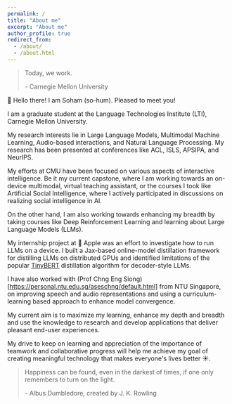 ```yaml
---
permalink: /
title: "About me"
excerpt: "About me"
author_profile: true
redirect_from: 
  - /about/
  - /about.html
---
```

<blockquote cite="https://www.cmu.edu/about/today-we-work/index.html">
  <p>Today, we work.</p>
  <footer> - Carnegie Mellon University</footer>
</blockquote>

<!--- 
<b>On a hunt for full-time machine learning and software engineering roles for <u>January 2024</u>, where I can contribute intellectually to solve challenging problems :) !!!</b>
-->


👋 Hello there! I am Soham (so-hum). Pleased to meet you! 

I am a graduate student at the Language Technologies Institute (LTI), Carnegie Mellon University. 

My research interests lie in Large Language Models, Multimodal Machine Learning, Audio-based interactions, and Natural Language Processing. My research has been presented at conferences like ACL,  ISLS, APSIPA, and NeurIPS. 

My efforts at CMU have been focused on various aspects of interactive intelligence. Be it my current capstone, where I am working towards an on-device multimodal,  virtual teaching assistant, or the courses I took like Artificial Social Intelligence, where I actively participated in discussions on realizing social intelligence in AI. 

On the other hand, I am also working towards enhancing my breadth by taking courses like Deep Reinforcement Learning and learning about Large Language Models (LLMs). 

My internship project at  Apple was an effort to investigate how to run LLMs on a device. I built a Jax-based online-model distillation framework for distilling LLMs on distributed GPUs and identified limitations of the popular  [TinyBERT](https://arxiv.org/abs/1909.10351) distillation algorithm for decoder-style LLMs.

I have also worked with (Prof Chng Eng Siong)[https://personal.ntu.edu.sg/aseschng/default.html] from NTU Singapore, on improving speech and audio representations and using a curriculum-learning based approach to enhance model convergence.

My current aim is to maximize my learning, enhance my depth and breadth and use the knowledge to research and develop applications that deliver pleasant end-user experiences.

My drive to keep on learning and appreciation of the importance of teamwork and collaborative progress will help me achieve my goal of creating meaningful technology that makes everyone's lives better :sunny:. 


<blockquote cite="https://www.cmu.edu/about/today-we-work/index.html">
  <p>Happiness can be found, even in the darkest of times, if one only remembers to turn on the light.</p>
  <footer> - Albus Dumbledore, created by J. K. Rowling</footer>
</blockquote>